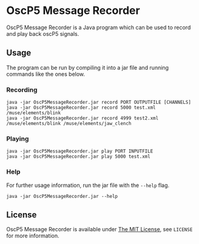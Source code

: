 # OscP5 Message Recorder
OscP5 Message Recorder is a Java program which can be used to record and play back oscP5 signals.

## Usage
The program can be run by compiling it into a jar file and running commands like the ones below.

### Recording
```
java -jar OscP5MessageRecorder.jar record PORT OUTPUTFILE [CHANNELS]
java -jar OscP5MessageRecorder.jar record 5000 test.xml /muse/elements/blink
java -jar OscP5MessageRecorder.jar record 4999 test2.xml /muse/elements/blink /muse/elements/jaw_clench
```

### Playing
```
java -jar OscP5MessageRecorder.jar play PORT INPUTFILE
java -jar OscP5MessageRecorder.jar play 5000 test.xml
```

### Help
For further usage information, run the jar file with the `--help` flag.

```
java -jar OscP5MessageRecorder.jar --help
```

## License
OscP5 Message Recorder is available under [The MIT License](https://opensource.org/licenses/MIT), see `LICENSE` for more information.
